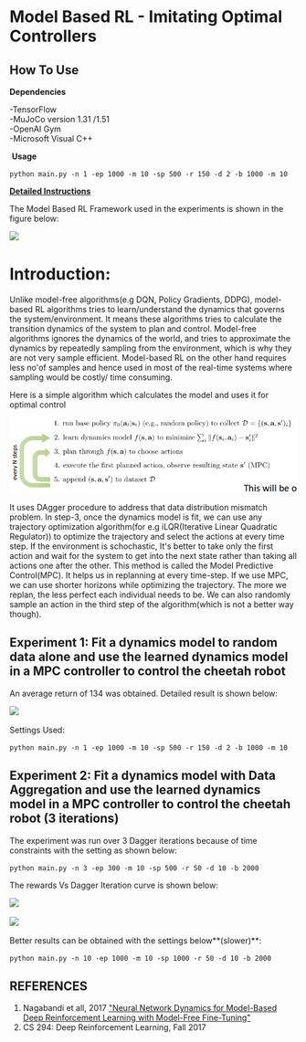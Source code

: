 Model Based RL - Imitating Optimal Controllers
================================

## How To Use


**Dependencies**

-TensorFlow   
-MuJoCo version 1.31 /1.51  
-OpenAI Gym  
-Microsoft Visual C++ 

 **Usage**

```
python main.py -n 1 -ep 1000 -m 10 -sp 500 -r 150 -d 2 -b 1000 -m 10
```

**[Detailed Instructions](http://rail.eecs.berkeley.edu/deeprlcourse-fa17/f17docs/hw4.pdf)**

The Model Based RL Framework used in the experiments is shown in the figure below:

![](Images/flowchart.PNG)

# Introduction:

Unlike model-free algorithms(e.g DQN, Policy Gradients, DDPG), model-based RL algorithms tries to learn/understand the dynamics that governs the system/environment. It means these algorithms tries to calculate the transition dynamics of the system to plan and control. Model-free algorithms ignores the dynamics of the world, and tries to approximate the dynamics by repeatedly sampling from the environment, which is why they are not very sample efficient. Model-based RL on the other hand requires less no'of samples and hence used in most of the real-time systems where sampling would be costly/ time consuming. 

Here is a simple algorithm which calculates the model and uses it for optimal control

![](Images/model-based-1.5.png)

It uses DAgger procedure to address that data distribution mismatch problem. In step-3, once the dynamics model is fit, we can use any trajectory optimization algorithm(for e.g iLQR(Iterative Linear Quadratic Regulator)) to optimize the trajectory and select the actions at every time step. If the environment is schochastic, It's better to take only the first action and wait for the system to get into the next state rather than taking all actions one after the other. This method is called the Model Predictive Control(MPC). It helps us in replanning at every time-step. If we use MPC, we can use shorter horizons while optimizing the trajectory. The more we replan, the less perfect each individual needs to be. We can also randomly sample an action in the third step of the algorithm(which is not a better way though).


## Experiment 1: Fit a dynamics model to random data alone and use the learned dynamics model in a MPC controller to control the cheetah robot 

An average return of 134 was obtained. Detailed result is shown below:
 
![](Images/1.PNG) 

Settings Used:
```
python main.py -n 1 -ep 1000 -m 10 -sp 500 -r 150 -d 2 -b 1000 -m 10
```

## Experiment 2: Fit a dynamics model with Data Aggregation and use the learned dynamics model in a MPC controller to control the cheetah robot (3 iterations)

The experiment was run over 3 Dagger iterations because of time constraints with the setting as shown below:

```
python main.py -n 3 -ep 300 -m 10 -sp 500 -r 50 -d 10 -b 2000
```
The rewards Vs Dagger Iteration curve is shown below:

![](Images/DAGGER.png)


![](Images/DAGGER_MAX.png)

Better results can be obtained with the settings below**(slower)**:

```
python main.py -n 10 -ep 1000 -m 10 -sp 1000 -r 50 -d 10 -b 2000
```

## REFERENCES

1. Nagabandi et all, 2017 ["Neural Network Dynamics
for Model-Based Deep Reinforcement Learning
with Model-Free Fine-Tuning"](https://arxiv.org/pdf/1708.02596.pdf)
2. CS 294: Deep Reinforcement Learning, Fall 2017
